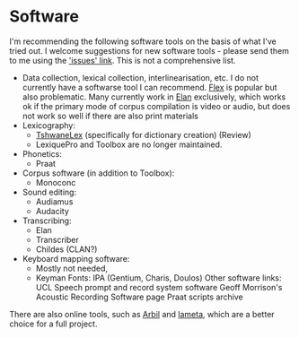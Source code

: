 # Software


I'm recommending the following software tools on the basis of what I've tried out. I welcome suggestions for new software tools - please send them to me using the ['issues' link](https://github.com/chirila/lingfieldwork/issues). This is not a comprehensive list.

* Data collection, lexical collection, interlinearisation, etc. I do not currently have a softwarse tool I can recommend. [Flex](https://software.sil.org/fieldworks/download/) is popular but also problematic. Many currently work in [Elan](https://archive.mpi.nl/tla/elan) exclusively, which works ok if the primary mode of corpus compilation is video or audio, but does not work so well if there are also print materials
* Lexicography: 
    - [TshwaneLex](http://tshwanedje.com/tshwanelex/) (specifically for dictionary creation) (Review) 
    - LexiquePro and Toolbox are no longer maintained. 
* Phonetics: 
    - Praat
* Corpus software (in addition to Toolbox): 
    - Monoconc
* Sound editing: 
    - Audiamus
    - Audacity 
* Transcribing: 
    - Elan
    - Transcriber
    - Childes (CLAN?)
* Keyboard mapping software: 
    - Mostly not needed, 
    - Keyman
Fonts: IPA (Gentium, Charis, Doulos)
Other software links:
UCL Speech prompt and record system software
Geoff Morrison's Acoustic Recording Software page
Praat scripts archive



 There are also online tools, such as [Arbil](https://pure.mpg.de/rest/items/item_2021826_7/component/file_2056578/content) and [lameta](https://www.lameta.org/home), which are a better choice for a full project.
